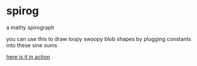 # spirog
a mathy spirograph

you can use this to draw loopy swoopy blob shapes by plugging constants into these sine sums

[here is it in action](https://www.throwcycle.org/spirog)
